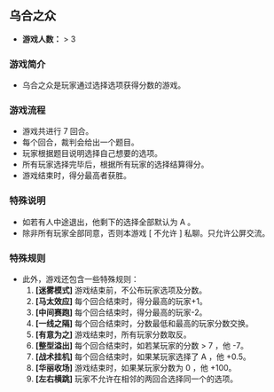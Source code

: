 ## 乌合之众

- **游戏人数：** > 3

### 游戏简介
- 乌合之众是玩家通过选择选项获得分数的游戏。

### 游戏流程
- 游戏共进行 7 回合。
- 每个回合，裁判会给出一个题目。
- 玩家根据题目说明选择自己想要的选项。
- 所有玩家选择完毕后，根据所有玩家的选择结算得分。
- 游戏结束时，得分最高者获胜。

### 特殊说明
- 如若有人中途退出，他剩下的选择全部默认为 A 。
- 除非所有玩家全部同意，否则本游戏 [ 不允许 ] 私聊。只允许公屏交流。

### 特殊规则
- 此外，游戏还包含一些特殊规则： 
  1. **[迷雾模式]** 游戏结束前，不公布玩家选项及分数。
  2. **[马太效应]** 每个回合结束时，得分最高的玩家+1。
  3. **[中间赛跑]** 每个回合结束时，得分最高的玩家-2。
  4. **[一线之隔]** 每个回合结束时，分数最低和最高的玩家分数交换。
  5. **[有意为之]** 游戏结束时，所有玩家分数取反。
  6. **[整型溢出]** 每个回合结束时，如若某玩家的分数 > 7 ，他 -7。
  7. **[战术挂机]** 每个回合结束时，如果某玩家选择了 A ，他 +0.5。
  8. **[华丽收场]** 游戏结束时，如果某玩家分数为 0  ，他 +100。
  9. **[左右横跳]** 玩家不允许在相邻的两回合选择同一个的选项。